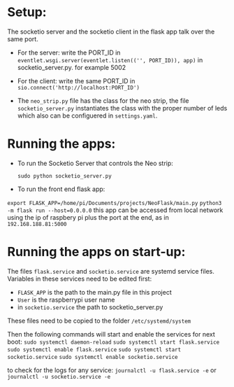 # Setup: 
The socketio server and the socketio client in the flask app talk over the same port. 
* For the server: write the PORT_ID in `eventlet.wsgi.server(eventlet.listen(('', PORT_ID)), app)` in socketio_server.py. for example 5002
* For the client: write the same PORT_ID in `sio.connect('http://localhost:PORT_ID')`

* The `neo_strip.py` file has the class for the neo strip, the file `socketio_server.py` instantiates the class with the proper number of leds which also can be configuered in `settings.yaml`.

# Running the apps: 
* To run the Socketio Server that controls the Neo strip:
   
  `sudo python socketio_server.py`

* To run the front end flask app: 
  
`export FLASK_APP=/home/pi/Documents/projects/NeoFlask/main.py`
`python3 -m flask run --host=0.0.0.0`
this app can be accessed from local network using the ip of raspbery pi plus the port at the end, as in `192.168.188.81:5000`

# Running the apps on start-up: 
The files `flask.service` and `socketio.service` are systemd service files. 
Variables in these services need to be edited first:
* `FLASK_APP` is the path to the main.py file in this project
* `User` is the raspberrypi user name 
* in `socketio.service` the path to socketio_server.py 

These files need to be copied to the folder `/etc/systemd/system`

Then the following commands will start and enable the services for next boot:
`sudo systemctl daemon-reload`
`sudo systemctl start flask.service`
`sudo systemctl enable flask.service`
`sudo systemctl start socketio.service`
`sudo systemctl enable socketio.service`

to check for the logs for any service: 
`journalctl -u flask.service -e` or `journalctl -u socketio.service -e`